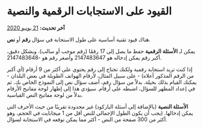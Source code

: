 # القيود على الاستجابات الرقمية والنصية
**آخر تحديث:** <a href="https://github.com/kobotoolbox/docs/blob/0c5dd6987a26369bd16e779f6ee2ad77e2243b26/source/number_text_responses.md" class="reference">21 يونيو 2020</a>

هناك قيود تقنية أساسية على طول الاستجابة في سؤال **رقم** أو **نص**.
 
يمكن لـ **الأسئلة الرقمية** حفظ ما يصل إلى 17 رقمًا (رقم موجب أو سالب). وبشكل دقيق، أكبر رقم يمكن إدخاله هو 2147483647 وأصغر رقم هو -2147483648.
 
إذا كنت تريد استجابة رقمية ولكنك تحتاج إلى رقم يحتوي على أكثر من 9 أرقام (أي أكبر من الرقم المذكور أعلاه) - على سبيل المثال، لأرقام الهواتف الطويلة في بعض البلدان - يمكنك القيام بذلك بحيلة. بدلاً من سؤال رقم، أضف سؤال نص إلى النموذج الخاص بك. ثم في إعداد المظهر للسؤال، اضبطه على أرقام. سيؤدي هذا إلى إظهار لوحة مفاتيح الأرقام بدلاً من لوحة مفاتيح النص القياسية.

**الأسئلة النصية** (بالإضافة إلى أسئلة الباركود) غير محدودة تقريبًا من حيث الأحرف التي يمكن إدخالها. (يجب أن يكون الطول الإجمالي للنص أقل من 1 ميجابايت في الحجم، وهو أكثر من 300 صفحة من النص - أكثر مما يمكن توقعه في الاستجابة لسؤال.